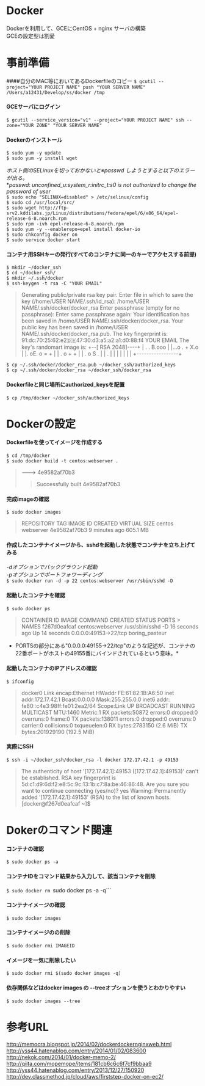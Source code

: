 Docker
======
Dockerを利用して、GCEにCentOS + nginx サーバの構築  
GCEの設定型は割愛  

# 事前準備

####自分のMAC等においてあるDockerfileのコピー
`$ gcutil --project="YOUR PROJECT NAME" push "YOUR SERVER NAME" /Users/a12431/Develop/ss/docker /tmp`  

#### GCEサーバにログイン
`$ gcutil --service_version="v1" --project="YOUR PROJECT NAME" ssh --zone="YOUR ZONE" "YOUR SERVER NAME"`  

#### Dockerのインストール
`$ sudo yum -y update`  
`$ sudo yum -y install wget`   

*ホスト側のSELinuxを切っておかないと※passwd しようとすると以下のエラーが出る。*  
**passwd: unconfined_u:system_r:initrc_t:s0 is not authorized to change the password of user*  
`$ sudo echo "SELINUX=disabled" > /etc/selinux/config`  
`$ sudo cd /usr/local/src/`  
`$ sudo wget http://ftp-srv2.kddilabs.jp/Linux/distributions/fedora/epel/6/x86_64/epel-release-6-8.noarch.rpm`  
`$ sudo rpm -ivh epel-release-6-8.noarch.rpm`  
`$ sudo yum -y --enablerepo=epel install docker-io`  
`$ sudo chkconfig docker on`  
`$ sudo service docker start`  

#### コンテナ用SSHキーの発行(すべてのコンテナに同一のキーでアクセスする前提)
`$ mkdir ~/docker_ssh`  
`$ cd ~/docker_ssh/`  
`$ mkdir ~/.ssh/docker`  
`$ ssh-keygen -t rsa -C "YOUR EMAIL"`  

> Generating public/private rsa key pair.
> Enter file in which to save the key (/home/USER NAME/.ssh/id_rsa): /home/USER NAME/.ssh/docker/docker_rsa
> Enter passphrase (empty for no passphrase):
> Enter same passphrase again:
> Your identification has been saved in /home/USER NAME/.ssh/docker/docker_rsa.
> Your public key has been saved in /home/USER NAME/.ssh/docker/docker_rsa.pub.
> The key fingerprint is:
> 91:dc:70:25:62:e2:de:47:30:d3:a5:a2:a1:d0:88:f4 YOUR EMAIL
> The key's randomart image is:
> +--[ RSA 2048]----+
> | .    . B.ooo    |
> |...o . + X.o     |
> |. oE. o = +      |
> |   . o + +       |
> |    . o S .      |
> |         .       |
> |                 |
> |                 |
> |                 |
> +-----------------+

  
`$ cp ~/.ssh/docker/docker_rsa.pub ~/docker_ssh/authorized_keys`  
`$ cp ~/.ssh/docker/docker_rsa ~/docker_ssh/docker_rsa`  

#### Dockerfileと同じ場所にauthorized_keysを配置
`$ cp /tmp/docker ~/docker_ssh/authorized_keys`  

# Dockerの設定

#### Dockerfileを使ってイメージを作成する
`$ cd /tmp/docker`  
`$ sudo docker build -t centos:webserver .`  
> ---> 4e9582af70b3
>> Successfully built 4e9582af70b3

#### 完成imageの確認
`$ sudo docker images`  
> REPOSITORY          TAG                 IMAGE ID            CREATED             VIRTUAL SIZE
> centos              webserver           4e9582af70b3        9 minutes ago       605.1 MB

#### 作成したコンテナイメージから、sshdを起動した状態でコンテナを立ち上げてみる
*-dオプションでバックグラウンド起動*  
*-pオプションでポートフォワーディング*  
`$ sudo docker run -d -p 22 centos:webserver /usr/sbin/sshd -D`  

#### 起動したコンテナを確認
`$ sudo docker ps`  
> CONTAINER ID        IMAGE               COMMAND             CREATED             STATUS              PORTS           >         NAMES
> f267d0eafcaf        centos:webserver    /usr/sbin/sshd -D   16 seconds ago      Up 14 seconds       0.0.0.0:49153->22/tcp   boring_pasteur

* PORTSの部分にある"0.0.0.0:49155->22/tcp"のような記述が、コンテナの22番ポートがホストの49155番にバインドされているという意味。*  

#### 起動したコンテナのIPアドレスの確認
`$ ifconfig`  
> docker0   Link encap:Ethernet  HWaddr FE:61:82:1B:A6:50
          inet addr:172.17.42.1  Bcast:0.0.0.0  Mask:255.255.0.0
          inet6 addr: fe80::c4e3:98ff:fe01:2ea2/64 Scope:Link
          UP BROADCAST RUNNING MULTICAST  MTU:1460  Metric:1
          RX packets:50872 errors:0 dropped:0 overruns:0 frame:0
          TX packets:138011 errors:0 dropped:0 overruns:0 carrier:0
          collisions:0 txqueuelen:0
          RX bytes:2783150 (2.6 MiB)  TX bytes:201929190 (192.5 MiB)  

  

#### 実際にSSH
`$ ssh -i ~/docker_ssh/docker_rsa -l docker 172.17.42.1 -p 49153`  
> The authenticity of host '[172.17.42.1]:49153 ([172.17.42.1]:49153)' can't be established.
RSA key fingerprint is 5d:c1:d9:6d:f2:e8:5c:9c:13:1b:c7:8a:be:46:86:48.
Are you sure you want to continue connecting (yes/no)? yes
Warning: Permanently added '[172.17.42.1]:49153' (RSA) to the list of known hosts.
[docker@f267d0eafcaf ~]$

  
# Dokerのコマンド関連

#### コンテナの確認
`$ sudo docker ps -a`  

#### コンテナIDをコマンド結果から入力して、該当コンテナを削除
`$ sudo docker rm `sudo docker ps -a -q```  

#### コンテナイメージの確認
`$ sudo docker images`  

#### コンテナイメージのの削除
`$ sudo docker rmi IMAGEID`  

#### イメージを一気に削除したい
`$ sudo docker rmi $(sudo docker images -q)`  

#### 依存関係などはdocker images の --treeオプションを使うとわかりやすい
`$ sudo docker images --tree`  

# 参考URL
<http://memocra.blogspot.jp/2014/02/dockerdockernginxweb.html>  
<http://yss44.hatenablog.com/entry/2014/01/02/083600>  
<http://nekok.com/2014/01/docker-memo-2/>  
<http://qiita.com/mopemope/items/181cb6c6c6f7cf9bbaa9>  
<http://yss44.hatenablog.com/entry/2013/12/27/150920>  
<http://dev.classmethod.jp/cloud/aws/firststep-docker-on-ec2/>  
